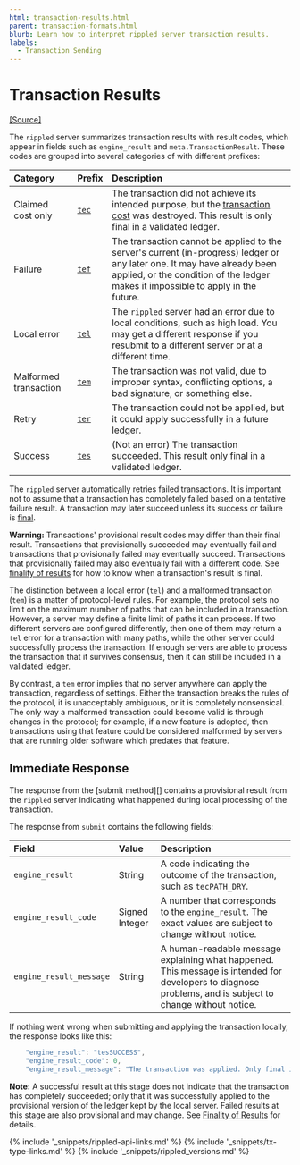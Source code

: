 ```yaml
---
html: transaction-results.html
parent: transaction-formats.html
blurb: Learn how to interpret rippled server transaction results.
labels:
  - Transaction Sending
---
```

# Transaction Results

[[Source]](https://github.com/ripple/rippled/blob/master/src/ripple/protocol/TER.h "Source")

The `rippled` server summarizes transaction results with result codes, which appear in fields such as `engine_result` and `meta.TransactionResult`. These codes are grouped into several categories of with different prefixes:

| Category              | Prefix                    | Description              |
|:----------------------|:--------------------------|:-------------------------|
| Claimed cost only     | [`tec`](tec-codes.html)   | The transaction did not achieve its intended purpose, but the [transaction cost](transaction-cost.html) was destroyed. This result is only final in a validated ledger. |
| Failure               | [`tef`](tef-codes.html)   | The transaction cannot be applied to the server's current (in-progress) ledger or any later one. It may have already been applied, or the condition of the ledger makes it impossible to apply in the future. |
| Local error           | [`tel`](tel-codes.html)   | The `rippled` server had an error due to local conditions, such as high load. You may get a different response if you resubmit to a different server or at a different time. |
| Malformed transaction | [`tem`](tem-codes.html)   | The transaction was not valid, due to improper syntax, conflicting options, a bad signature, or something else. |
| Retry                 | [`ter`](ter-codes.html)   | The transaction could not be applied, but it could apply successfully in a future ledger. |
| Success               | [`tes`](tes-success.html) | (Not an error) The transaction succeeded. This result only final in a validated ledger. |

The `rippled` server automatically retries failed transactions. It is important not to assume that a transaction has completely failed based on a tentative failure result. A transaction may later succeed unless its success or failure is [final](finality-of-results.html).

**Warning:** Transactions' provisional result codes may differ than their final result. Transactions that provisionally succeeded may eventually fail and transactions that provisionally failed may eventually succeed. Transactions that provisionally failed may also eventually fail with a different code. See [finality of results](finality-of-results.html) for how to know when a transaction's result is final.

The distinction between a local error (`tel`) and a malformed transaction (`tem`) is a matter of protocol-level rules. For example, the protocol sets no limit on the maximum number of paths that can be included in a transaction. However, a server may define a finite limit of paths it can process. If two different servers are configured differently, then one of them may return a `tel` error for a transaction with many paths, while the other server could successfully process the transaction. If enough servers are able to process the transaction that it survives consensus, then it can still be included in a validated ledger.

By contrast, a `tem` error implies that no server anywhere can apply the transaction, regardless of settings. Either the transaction breaks the rules of the protocol, it is unacceptably ambiguous, or it is completely nonsensical. The only way a malformed transaction could become valid is through changes in the protocol; for example, if a new feature is adopted, then transactions using that feature could be considered malformed by servers that are running older software which predates that feature.


## Immediate Response

The response from the [submit method][] contains a provisional result from the `rippled` server indicating what happened during local processing of the transaction.

The response from `submit` contains the following fields:

| Field                   | Value          | Description                       |
|:------------------------|:---------------|:----------------------------------|
| `engine_result`         | String         | A code indicating the outcome of the transaction, such as `tecPATH_DRY`. |
| `engine_result_code`    | Signed Integer | A number that corresponds to the `engine_result`. The exact values are subject to change without notice. |
| `engine_result_message` | String         | A human-readable message explaining what happened. This message is intended for developers to diagnose problems, and is subject to change without notice. |

If nothing went wrong when submitting and applying the transaction locally, the response looks like this:

```js
    "engine_result": "tesSUCCESS",
    "engine_result_code": 0,
    "engine_result_message": "The transaction was applied. Only final in a validated ledger."
```

**Note:** A successful result at this stage does not indicate that the transaction has completely succeeded; only that it was successfully applied to the provisional version of the ledger kept by the local server. Failed results at this stage are also provisional and may change. See [Finality of Results](finality-of-results.html) for details.

<!--{# common link defs #}-->
{% include '_snippets/rippled-api-links.md' %}
{% include '_snippets/tx-type-links.md' %}
{% include '_snippets/rippled_versions.md' %}
